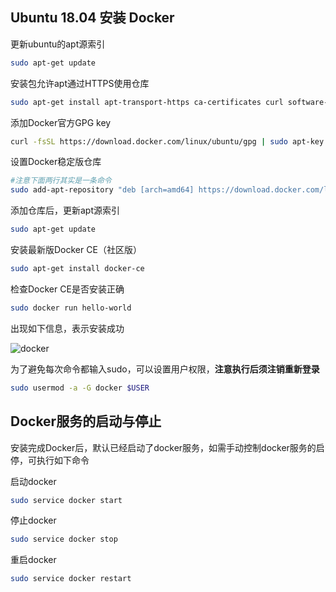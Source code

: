## Ubuntu 18.04 安装 Docker 

更新ubuntu的apt源索引 

```bash
sudo apt-get update
```

安装包允许apt通过HTTPS使用仓库 

```bash
sudo apt-get install apt-transport-https ca-certificates curl software-properties-common
```

添加Docker官方GPG key 

```bash
curl -fsSL https://download.docker.com/linux/ubuntu/gpg | sudo apt-key add -
```
设置Docker稳定版仓库 

```bash
#注意下面两行其实是一条命令
sudo add-apt-repository "deb [arch=amd64] https://download.docker.com/linux/ubuntu $(lsb_release -cs) stable"
```

添加仓库后，更新apt源索引 

```bash
sudo apt-get update
```

安装最新版Docker CE（社区版） 

```bash
sudo apt-get install docker-ce
```

检查Docker CE是否安装正确 

```bash
sudo docker run hello-world
```

出现如下信息，表示安装成功 

![docker](C:\Users\kaixu\Desktop\docker.jpg)

为了避免每次命令都输入sudo，可以设置用户权限，**注意执行后须注销重新登录**

```bash
sudo usermod -a -G docker $USER
```

## Docker服务的启动与停止 

安装完成Docker后，默认已经启动了docker服务，如需手动控制docker服务的启停，可执行如下命令 

启动docker

```bash
sudo service docker start
```
停止docker

```bash
sudo service docker stop
```

重启docker

```bash
sudo service docker restart
```